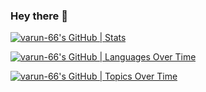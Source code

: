 ### Hey there 👋

[![varun-66's GitHub | Stats](https://stats.quine.sh/varun-66/github?theme=light)](https://quine.sh)

[![varun-66's GitHub | Languages Over Time](https://stats.quine.sh/varun-66/languages-over-time?theme=light)](https://quine.sh)

[![varun-66's GitHub | Topics Over Time](https://stats.quine.sh/varun-66/topics-over-time?theme=light)](https://quine.sh)
